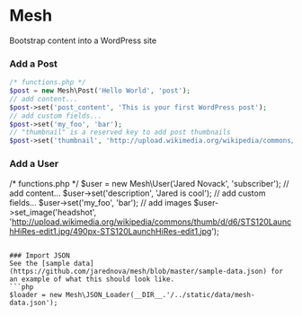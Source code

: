 # Mesh
Bootstrap content into a WordPress site

### Add a Post
```php
/* functions.php */
$post = new Mesh\Post('Hello World', 'post');
// add content...
$post->set('post_content', 'This is your first WordPress post');
// add custom fields...
$post->set('my_foo', 'bar');
// "thumbnail" is a reserved key to add post thumbnails
$post->set('thumbnail', 'http://upload.wikimedia.org/wikipedia/commons/thumb/d/d6/STS120LaunchHiRes-edit1.jpg/490px-STS120LaunchHiRes-edit1.jpg');
```

### Add a User
/* functions.php */
$user = new Mesh\User('Jared Novack', 'subscriber');
// add content...
$user->set('description', 'Jared is cool');
// add custom fields...
$user->set('my_foo', 'bar');
// add images
$user->set_image('headshot', 'http://upload.wikimedia.org/wikipedia/commons/thumb/d/d6/STS120LaunchHiRes-edit1.jpg/490px-STS120LaunchHiRes-edit1.jpg');
```

### Import JSON
See the [sample data](https://github.com/jarednova/mesh/blob/master/sample-data.json) for an example of what this should look like.
```php
$loader = new Mesh\JSON_Loader(__DIR__.'/../static/data/mesh-data.json');
```
